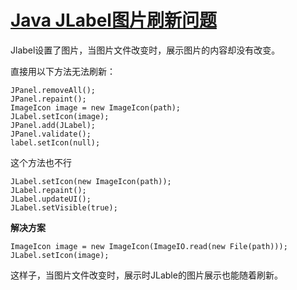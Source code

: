 # [Java JLabel图片刷新问题](https://github.com/Smileye-v/gitblog/issues/12)

Jlabel设置了图片，当图片文件改变时，展示图片的内容却没有改变。

直接用以下方法无法刷新：
```
JPanel.removeAll();
JPanel.repaint();
ImageIcon image = new ImageIcon(path);
JLabel.setIcon(image);
JPanel.add(JLabel);
JPanel.validate();
label.setIcon(null);
```
这个方法也不行
```
JLabel.setIcon(new ImageIcon(path));
JLabel.repaint();
JLabel.updateUI();
JLabel.setVisible(true);

```
**解决方案**
```
ImageIcon image = new ImageIcon(ImageIO.read(new File(path)));
JLabel.setIcon(image);
```
这样子，当图片文件改变时，展示时JLable的图片展示也能随着刷新。
